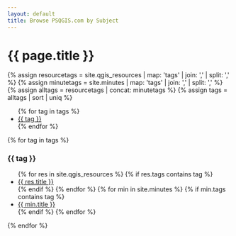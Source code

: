 ```yaml
---
layout: default
title: Browse PSQGIS.com by Subject
---
```


# {{ page.title }} #

{% assign resourcetags =  site.qgis_resources | map: 'tags' | join: ','  | split: ',' %}
{% assign minutetags = site.minutes | map: 'tags' | join: ',' | split: ',' %}
{% assign alltags = resourcetags | concat: minutetags %}
{% assign tags = alltags | sort | uniq %}

<ul class="tags">
  {% for tag in tags %}
    <li><a href="#{{ tag }}" class="tag">{{ tag }}</a></li>
 {% endfor %}
</ul>


{% for tag in tags %}
  <h3 id="{{ tag }}">{{ tag }}</h3>
  <ul>
  {% for res in site.qgis_resources %}
    {% if res.tags contains tag %}
    <li><a href="/resources.html#{{ res.title }}">{{ res.title }}</a></li>
    {% endif %}
  {% endfor %}
  {% for min in site.minutes %}
    {% if min.tags contains tag %}
    <li><a href="{{ min.url }}">{{ min.title }}</a></li>
    {% endif %}
  {% endfor %}
  </ul>
{% endfor %}
